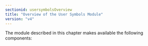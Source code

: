 ```yaml
---
sectionid: usersymbolsOverview
title: "Overview of the User Symbols Module"
version: "v4"
---
```


The module described in this chapter makes available the following components:
